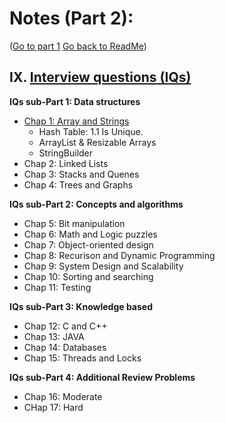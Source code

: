 # Notes (Part 2):
([Go to part 1](./part1.md)
[Go back to ReadMe](./README.md))


## IX.   [Interview questions (IQs)](./IQs/9interviewQuestions.md)

**IQs sub-Part 1: Data structures**
  -  [Chap 1: Array and Strings](./IQs/9.1arraystring.md)
     -  Hash Table: 1.1 Is Unique.
     -  ArrayList & Resizable Arrays
     -  StringBuilder
  -  Chap 2: Linked Lists
  -  Chap 3: Stacks and Quenes
  -  Chap 4: Trees and Graphs

**IQs sub-Part 2: Concepts and algorithms**
  -  Chap 5: Bit manipulation
  -  Chap 6: Math and Logic puzzles
  -  Chap 7: Object-oriented design
  -  Chap 8: Recurison and Dynamic Programming
  -  Chap 9: System Design and Scalability
  -  Chap 10: Sorting and searching
  -  Chap 11: Testing

**IQs sub-Part 3: Knowledge based**
  -  Chap 12: C and C++
  -  Chap 13: JAVA
  -  Chap 14: Databases
  -  Chap 15: Threads and Locks

**IQs sub-Part 4: Additional Review Problems**
  -  Chap 16: Moderate
  -  CHap 17: Hard
